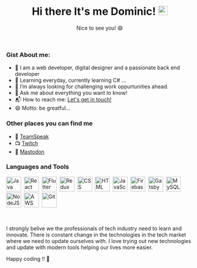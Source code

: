 <h1 align="center">Hi there It's me Dominic! <img src="https://media.giphy.com/media/hvRJCLFzcasrR4ia7z/giphy.gif" width="25px"></h1>
<p align="center">Nice to see you! 😄</p>
</br>

### Gist About me:

- 🎤 I am a web developer, digital designer and a passionate back end developer
- 🌱 Learning everyday, currently learning C# ...
- 🌋 I’m always looking for challenging work oppurtunities ahead.
- 💬 Ask me about everything you want to know!
- 📬 How to reach me: <a href="mailto:dominic@felber.ink">Let's get in touch!</a>
- 😄 Motto: be greatful...

### Other places you can find me 

- 🎤 <a href="https://invite.teamspeak.com/ts3.felber.ink/">TeamSpeak</a>
- 📺 <a href="https://twitch.tv/d3vop3r4t0r">Twitch</a>
- 🐘 <a href="https://troet.cafe/@davokin">Mastodon</a>

### Languages and Tools

<p>
<img src="https://cdn.icon-icons.com/icons2/2415/PNG/512/java_original_logo_icon_146458.png" title="Java" alt="Java" width="40" height="40"/>&nbsp;
<img src="hhttps://cdn.icon-icons.com/icons2/2415/PNG/512/react_original_wordmark_logo_icon_146375.png" title="React" alt="React" width="40" height="40"/>&nbsp;
<img src="https://cdn.icon-icons.com/icons2/2107/PNG/512/file_type_flutter_icon_130599.png" title="Flutter" alt="Flutter" width="40" height="40"/>&nbsp;
<img src="https://cdn.icon-icons.com/icons2/2415/PNG/512/redux_original_logo_icon_146365.png" title="Redux" alt="Redux " width="40" height="40"/>&nbsp;
<img src="https://cdn.icon-icons.com/icons2/2415/PNG/512/css_original_wordmark_logo_icon_146576.png"  title="CSS3" alt="CSS" width="40" height="40"/>&nbsp;
<img src="https://cdn.icon-icons.com/icons2/2415/PNG/512/html_original_wordmark_logo_icon_146478.png" title="HTML5" alt="HTML" width="40" height="40"/>&nbsp;
<img src="https://cdn.icon-icons.com/icons2/2415/PNG/512/javascript_original_logo_icon_146455.png" title="JavaScript" alt="JavaScript" width="40" height="40"/>&nbsp;
<img src="https://cdn.icon-icons.com/icons2/691/PNG/512/google_firebase_icon-icons.com_61475.png" title="Firebase" alt="Firebase" width="40" height="40"/>&nbsp;
<img src="https://cdn.icon-icons.com/icons2/2107/PNG/512/file_type_gatsby_icon_130583.png" title="Gatsby"  alt="Gatsby" width="40" height="40"/>&nbsp;
<img src="https://cdn.icon-icons.com/icons2/2415/PNG/512/mysql_original_wordmark_logo_icon_146417.png" title="MySQL"  alt="MySQL" width="40" height="40"/>&nbsp;
<img src="https://cdn.icon-icons.com/icons2/2415/PNG/512/nodejs_original_wordmark_logo_icon_146412.png" title="NodeJS" alt="NodeJS" width="40" height="40"/>&nbsp;
<img src="https://cdn.icon-icons.com/icons2/2699/PNG/512/amazon_aws_logo_icon_168666.png" title="AWS" alt="AWS" width="40" height="40"/>&nbsp;
<img src="https://cdn.icon-icons.com/icons2/2415/PNG/512/git_original_wordmark_logo_icon_146510.png" title="Git" **alt="Git" width="40" height="40"/>&nbsp;
</p>
</br>

I strongly belive we the professionals of tech industry need to learn and innovate. There is constant change in the technologies in the tech market where we need to update ourselves with. I love trying out new technologies and update with modern tools helping our lives more easier.

Happy coding !! 👋

<p align="center"><img src="https://komarev.com/ghpvc/?username=davokin&style=flat-square&color=blue" alt=""></p>
